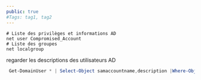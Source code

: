 ```yaml
---
public: true 
#Tags: tag1, tag2
---
```


```shell
# Liste des privilèges et informations AD
net user Compromised_Account
# Liste des groupes
net localgroup
```

regarder les descriptions des utilisateurs AD

```powershell
 Get-DomainUser * | Select-Object samaccountname,description |Where-Object {$_.Description -ne $null}
```

```
